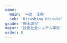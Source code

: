```yaml
---
name:
  main: '平島　佳典'
  sub: 'Hirashima Keisuke'
grade: '修士課程'
major: '技術社会システム専攻'
order: 8
---
```



